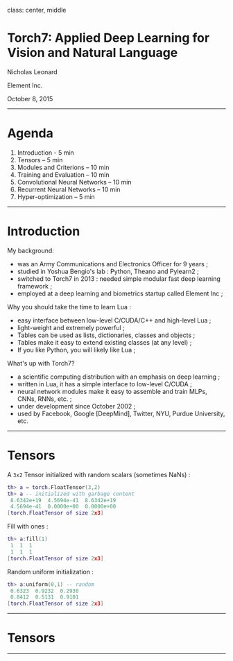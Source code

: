 class: center, middle

# Torch7: Applied Deep Learning for Vision and Natural Language

Nicholas Leonard

Element Inc.

October 8, 2015

---

# Agenda

1. Introduction - 5 min
2. Tensors – 5 min
3. Modules and Criterions – 10 min
4. Training and Evaluation – 10 min
5. Convolutional Neural Networks – 10 min
6. Recurrent Neural Networks – 10 min
7. Hyper-optimization – 5 min

---

# Introduction 

My background:
 * was an Army Communications and Electronics Officer for 9 years ;
 * studied in Yoshua Bengio's lab : Python, Theano and Pylearn2 ;
 * switched to Torch7 in 2013 : needed simple modular fast deep learning framework ;
 * employed at a deep learning and biometrics startup called Element Inc ;

Why you should take the time to learn Lua :
 * easy interface between low-level C/CUDA/C++ and high-level Lua ;
 * light-weight and extremely powerful ;
 * Tables can be used as lists, dictionaries, classes and objects ;
 * Tables make it easy to extend existing classes (at any level) ;
 * If you like Python, you will likely like Lua ;

What's up with Torch7?
 * a scientific computing distribution with an emphasis on deep learning ;
 * written in Lua, it has a simple interface to low-level C/CUDA ;
 * neural network modules make it easy to assemble and train MLPs, CNNs, RNNs, etc. ;
 * under development since October 2002 ;
 * used by Facebook, Google [DeepMind], Twitter, NYU, Purdue University, etc.

---

# Tensors

A `3x2` Tensor initialized with random scalars (sometimes NaNs) :

```lua
th> a = torch.FloatTensor(3,2)
th> a -- initialized with garbage content
 8.6342e+19  4.5694e-41  8.6342e+19
 4.5694e-41  0.0000e+00  0.0000e+00
[torch.FloatTensor of size 2x3]
```

Fill with ones :

```lua
th> a:fill(1)
 1  1  1
 1  1  1
[torch.FloatTensor of size 2x3]
```

Random uniform initialization :

```lua
th> a:uniform(0,1) -- random 
 0.6323  0.9232  0.2930
 0.8412  0.5131  0.9101
[torch.FloatTensor of size 2x3]
```

---

# Tensors

---
